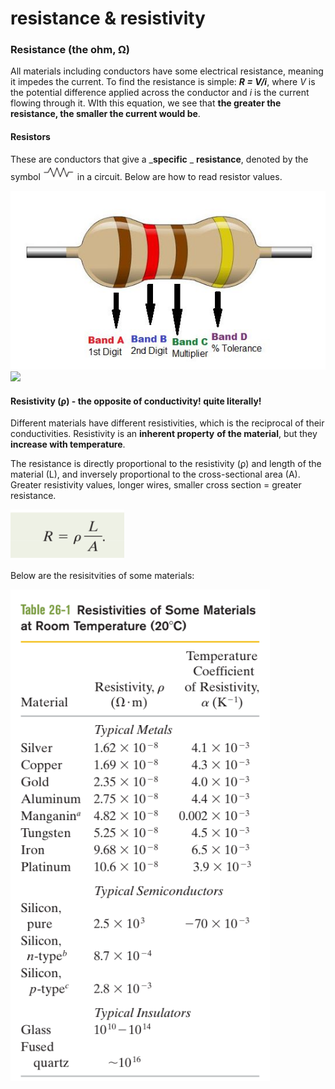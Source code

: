 # resistance & resistivity

### Resistance (the ohm, Ω)

All materials including conductors have some electrical resistance, meaning it impedes the current. To find the resistance is simple: _**R = V/i**_, where _V_ is the potential difference applied across the conductor and _i_ is the current flowing through it. WIth this equation, we see that **the greater the resistance, the smaller the current would be**.

#### Resistors

These are conductors that give a _**specific** _ **resistance**, denoted by the symbol ![](<../../.gitbook/assets/image (8) (1).png>) in a circuit. Below are how to read resistor values.

![](../../.gitbook/assets/four-band-1.jpg)![](../../.gitbook/assets/Resistance\_Color\_Code\_Chart.jpg)

#### Resistivity (ϼ) - the opposite of conductivity! quite literally!

Different materials have different resistivities, which is the reciprocal of their conductivities. Resistivity is an **inherent property** **of the material**, but they **increase with temperature**.&#x20;

The resistance is directly proportional to the resistivity (ϼ) and length of the material (L), and inversely proportional to the cross-sectional area (A). Greater resistivity values, longer wires, smaller cross section = greater resistance.

![](<../../.gitbook/assets/image (5).png>)

Below are the resisitvities of some materials:&#x20;

![](<../../.gitbook/assets/image (20).png>)

###
